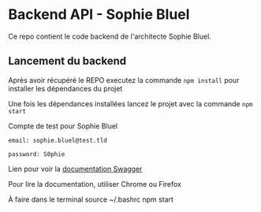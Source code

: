 # Backend API - Sophie Bluel

Ce repo contient le code backend de l'architecte Sophie Bluel. 

## Lancement du backend

Après avoir récupéré le REPO executez la commande `npm install` pour installer les dépendances du projet

Une fois les dépendances installées lancez le projet avec la commande `npm start`

Compte de test pour Sophie Bluel

```
email: sophie.bluel@test.tld

password: S0phie 
```
Lien pour voir la
[documentation Swagger](http://localhost:5678/api-docs/)

Pour lire la documentation, utiliser Chrome ou Firefox

À faire dans le terminal
source ~/.bashrc 
npm start